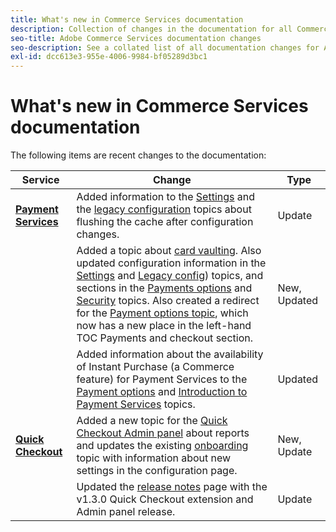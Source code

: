 ```yaml
---
title: What's new in Commerce Services documentation
description: Collection of changes in the documentation for all Commerce services
seo-title: Adobe Commerce Services documentation changes
seo-description: See a collated list of all documentation changes for Adobe Commerce Services and integration services.
exl-id: dcc613e3-955e-4006-9984-bf05289d3bc1
---
```

# What's new in Commerce Services documentation

The following items are recent changes to the documentation:

|   Service    |    Change   |   Type    |
|  ---  |  ---  |  ---  |
|  [**Payment Services**](https://experienceleague.adobe.com/docs/commerce-merchant-services/payment-services/guide-overview.html)| Added information to the [Settings](https://experienceleague.adobe.com/docs/commerce-merchant-services/payment-services/configure/settings.html) and the [legacy configuration](https://experienceleague.adobe.com/docs/commerce-merchant-services/payment-services/configure/configure-admin.html) topics about flushing the cache after configuration changes.| Update|
| |Added a topic about [card vaulting](https://experienceleague.adobe.com/docs/commerce-merchant-services/payment-services/payments-checkout/vaulting.html#payments-checkout). Also updated configuration information in the [Settings](https://experienceleague.adobe.com/docs/commerce-merchant-services/payment-services/configure/settings.html#card-vaulting) and [Legacy config](https://experienceleague.adobe.com/docs/commerce-merchant-services/payment-services/configure/configure-admin.html#configure-credit-card-fields)) topics, and sections in the [Payments options](https://experienceleague.adobe.com/docs/commerce-merchant-services/payment-services/payments-checkout/payments-options.html#credit-card-vaulting) and [Security](https://experienceleague.adobe.com/docs/commerce-merchant-services/payment-services/security.html#card-vaulting) topics. Also created a redirect for the [Payment options topic](https://experienceleague.adobe.com/docs/commerce-merchant-services/payment-services/payments-checkout/payments-options.html), which now has a new place in the left-hand TOC Payments and checkout section.| New, Updated|
| | Added information about the availability of Instant Purchase (a Commerce feature) for Payment Services to the [Payment options](https://experienceleague.adobe.com/docs/commerce-merchant-services/payment-services/payments-options.html#credit-card-fields) and [Introduction to Payment Services](https://experienceleague.adobe.com/docs/commerce-merchant-services/payment-services/overview.html#features) topics.| Updated|
|[**Quick Checkout**](https://experienceleague.adobe.com/docs/commerce-merchant-services/quick-checkout/overview.html)| Added a new topic for the [Quick Checkout Admin panel](https://experienceleague.adobe.com/docs/commerce-merchant-services/quick-checkout/getting-started/quick-checkout-admin-panel/admin-panel.html) about reports and updates the existing [onboarding](https://experienceleague.adobe.com/docs/commerce-merchant-services/quick-checkout/getting-started/onboarding.html) topic with information about new settings in the configuration page.| New, Update |
| | Updated the [release notes](https://experienceleague.adobe.com/docs/commerce-merchant-services/quick-checkout/release-notes.html) page with the v1.3.0 Quick Checkout extension and Admin panel release.| Update|
